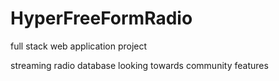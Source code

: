 # HyperFreeFormRadio
full stack web application project

streaming radio database looking towards community features
